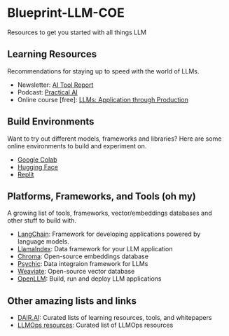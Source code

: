# Blueprint-LLM-COE
Resources to get you started with all things LLM

## Learning Resources
Recommendations for staying up to speed with the world of LLMs.

- Newsletter: [AI Tool Report](https://aitoolreport.beehiiv.com/subscribe?ref=EW7agyiz0S)
- Podcast: [Practical AI](https://changelog.com/practicalai)
- Online course [free]: [LLMs: Application through Production](https://learning.edx.org/course/course-v1:Databricks+LLM101x+2T2023/progress)


## Build Environments
Want to try out different models, frameworks and libraries? Here are some online environments to build and experiment on.

- [Google Colab](https://colab.research.google.com/)
- [Hugging Face](https://huggingface.co/)
- [Replit](https://replit.com/~)

## Platforms, Frameworks, and Tools (oh my)
A growing list of tools, frameworks, vector/embeddings databases and other stuff to build with.

- [LangChain](https://python.langchain.com/en/latest/index.html): Framework for developing applications powered by language models.
- [LlamaIndex](https://gpt-index.readthedocs.io/en/latest/): Data framework for your LLM application
- [Chroma](https://docs.trychroma.com/): Open-source embeddings database
- [Psychic](): Data integraion framework for LLMs
- [Weaviate](https://weaviate.io/developers/weaviate): Open-source vector database
- [OpenLLM](https://github.com/bentoml/OpenLLM): Build, run and deploy LLM applications

## Other amazing lists and links
- [DAIR.AI](https://github.com/dair-ai): Curated lists of learning resources, tools, and whitepapers
- [LLMOps resources](https://github.com/tensorchord/Awesome-LLMOps): Curated list of LLMOps resources
